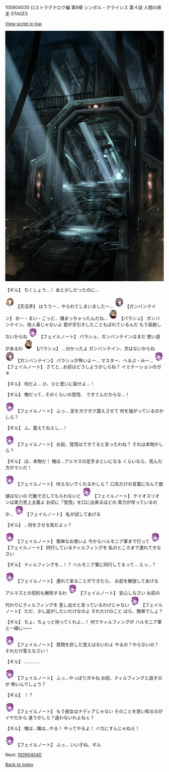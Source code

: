 100904030 ロストラグナロク編 第9章 シンボル・クライシス 第４話 人間の奔走 STAGE3

[View script in lisp](../scripts/100904030.txt)

![bifrost.png](../images/backgrounds/bifrost.png)

【ギル】
ちくしょう…！
あと少しだったのに…

<img src="../images/units/3300411.png" alt="3300411.png" height="34"/>
【天沼矛】
はううー…
やられてしまいましたー…

<img src="../images/units/3600211.png" alt="3600211.png" height="34"/>
【ガンバンテイン】
おー・まい・ごっど…
捕まっちゃったんだね…

<img src="../images/units/3200411.png" alt="3200411.png" height="34"/>
【パラシュ】
ガンバンテイン、他人事じゃないよ
君が手引きしたこともばれているんだ
もう容赦しないからね

<img src="../images/units/3401911.png" alt="3401911.png" height="34"/>
【フェイルノート】
パラシュ、ガンバンテインはまだ
使い道があるわ

<img src="../images/units/3200411.png" alt="3200411.png" height="34"/>
【パラシュ】
…分かったよ
ガンバンテイン、次はないからね

<img src="../images/units/3600211.png" alt="3600211.png" height="34"/>
【ガンバンテイン】
パラシュが怖いよー…
マスター、へるぷ・みー…

<img src="../images/units/3401911.png" alt="3401911.png" height="34"/>
【フェイルノート】
さてと…お前はどうしようかしらね？
イミテーションのガキ

【ギル】
何だよ…
ひ、ひと思いに殺せよ…！

【ギル】
俺だって…そのくらいの覚悟、
できてんだからな…！

<img src="../images/units/3401911.png" alt="3401911.png" height="34"/>
【フェイルノート】
ふっ…
足をガクガク震えさせて
何を強がっているのかしら？

【ギル】
ふ、震えてねえし…！

<img src="../images/units/3401911.png" alt="3401911.png" height="34"/>
【フェイルノート】
お前、覚悟はできてると言ったわね？
それは本物かしら？

【ギル】
ほ、本物だ！
俺は…アルマスの足手まといになる
くらいなら、死んだ方がマシだ！

<img src="../images/units/3401911.png" alt="3401911.png" height="34"/>
【フェイルノート】
吠えないでくれるかしら？
口先だけの言葉になんて価値はないの
行動で示してもらわないと

<img src="../images/units/3401911.png" alt="3401911.png" height="34"/>
【フェイルノート】
ケイオスリオンは実力至上主義よ
お前に「覚悟」を口に出来るほどの
実力が伴っているのか…

<img src="../images/units/3401911.png" alt="3401911.png" height="34"/>
【フェイルノート】
私が試してあげる

【ギル】
…何をさせる気だよっ？

<img src="../images/units/3401911.png" alt="3401911.png" height="34"/>
【フェイルノート】
簡単なお使いよ
今からハルモニア軍まで行って

<img src="../images/units/3401911.png" alt="3401911.png" height="34"/>
【フェイルノート】
同行しているティルフィングを
私のところまで連れてきなさい

【ギル】
ティルフィングを…！？
ハルモニア軍に同行してるって…
えっ…？

<img src="../images/units/3401911.png" alt="3401911.png" height="34"/>
【フェイルノート】
連れて来ることができたら、
お前を解放してあげる
アルマスとの契約も解除するわ

<img src="../images/units/3401911.png" alt="3401911.png" height="34"/>
【フェイルノート】
安心しなさい
お前の代わりにティルフィングを
差し出せと言っているわけじゃない

<img src="../images/units/3401911.png" alt="3401911.png" height="34"/>
【フェイルノート】
ただ、少し話がしたいだけなのよ
それだけのこと
ほら、簡単でしょ？

【ギル】
ちょ、ちょっと待ってくれよ…！
何でティルフィングが
ハルモニア軍と一緒に――

<img src="../images/units/3401911.png" alt="3401911.png" height="34"/>
【フェイルノート】
質問を許した覚えはないわよ
やるの？やらないの？
それだけ答えなさい！

【ギル】
…………

<img src="../images/units/3401911.png" alt="3401911.png" height="34"/>
【フェイルノート】
ふっ…やっぱりガキね
お前、ティルフィングと話すのが
怖いんでしょう？

【ギル】
！？

<img src="../images/units/3401911.png" alt="3401911.png" height="34"/>
【フェイルノート】
もう彼女はナディアじゃない
そのことを思い知るのがイヤだから
違うかしら？違わないわよねぇ？

【ギル】
俺は…俺は…やる！
やってやるよ！
バカにすんじゃねえ！

<img src="../images/units/3401911.png" alt="3401911.png" height="34"/>
【フェイルノート】
ふっ…
いい子ね、ギル

Next: [100904040](100904040.md)

[Back to index](index.md)
